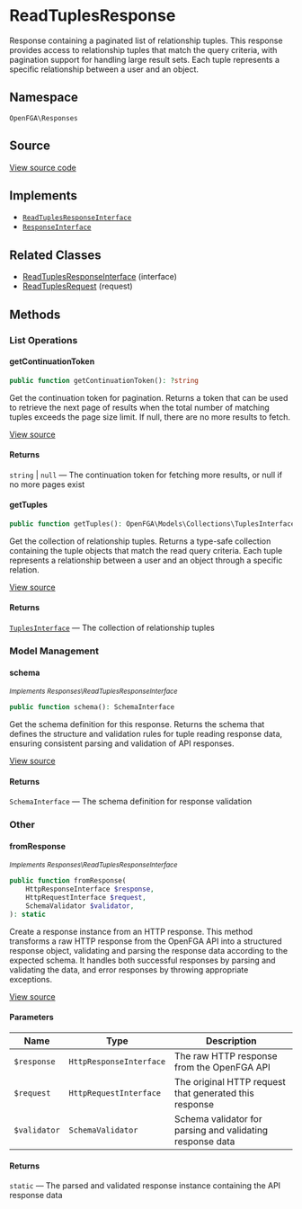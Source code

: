 # ReadTuplesResponse

Response containing a paginated list of relationship tuples. This response provides access to relationship tuples that match the query criteria, with pagination support for handling large result sets. Each tuple represents a specific relationship between a user and an object.

## Namespace

`OpenFGA\Responses`

## Source

[View source code](https://github.com/evansims/openfga-php/blob/main/src/Responses/ReadTuplesResponse.php)

## Implements

* [`ReadTuplesResponseInterface`](ReadTuplesResponseInterface.md)
* [`ResponseInterface`](ResponseInterface.md)

## Related Classes

* [ReadTuplesResponseInterface](Responses/ReadTuplesResponseInterface.md) (interface)
* [ReadTuplesRequest](Requests/ReadTuplesRequest.md) (request)

## Methods

### List Operations

#### getContinuationToken

```php
public function getContinuationToken(): ?string

```

Get the continuation token for pagination. Returns a token that can be used to retrieve the next page of results when the total number of matching tuples exceeds the page size limit. If null, there are no more results to fetch.

[View source](https://github.com/evansims/openfga-php/blob/main/src/Responses/ReadTuplesResponse.php#L95)

#### Returns

`string` &#124; `null` — The continuation token for fetching more results, or null if no more pages exist

#### getTuples

```php
public function getTuples(): OpenFGA\Models\Collections\TuplesInterface

```

Get the collection of relationship tuples. Returns a type-safe collection containing the tuple objects that match the read query criteria. Each tuple represents a relationship between a user and an object through a specific relation.

[View source](https://github.com/evansims/openfga-php/blob/main/src/Responses/ReadTuplesResponse.php#L104)

#### Returns

[`TuplesInterface`](Models/Collections/TuplesInterface.md) — The collection of relationship tuples

### Model Management

#### schema

*<small>Implements Responses\ReadTuplesResponseInterface</small>*

```php
public function schema(): SchemaInterface

```

Get the schema definition for this response. Returns the schema that defines the structure and validation rules for tuple reading response data, ensuring consistent parsing and validation of API responses.

[View source](https://github.com/evansims/openfga-php/blob/main/src/Responses/ReadTuplesResponseInterface.php#L34)

#### Returns

`SchemaInterface` — The schema definition for response validation

### Other

#### fromResponse

*<small>Implements Responses\ReadTuplesResponseInterface</small>*

```php
public function fromResponse(
    HttpResponseInterface $response,
    HttpRequestInterface $request,
    SchemaValidator $validator,
): static

```

Create a response instance from an HTTP response. This method transforms a raw HTTP response from the OpenFGA API into a structured response object, validating and parsing the response data according to the expected schema. It handles both successful responses by parsing and validating the data, and error responses by throwing appropriate exceptions.

[View source](https://github.com/evansims/openfga-php/blob/main/src/Responses/ResponseInterface.php#L44)

#### Parameters

| Name         | Type                    | Description                                               |
| ------------ | ----------------------- | --------------------------------------------------------- |
| `$response`  | `HttpResponseInterface` | The raw HTTP response from the OpenFGA API                |
| `$request`   | `HttpRequestInterface`  | The original HTTP request that generated this response    |
| `$validator` | `SchemaValidator`       | Schema validator for parsing and validating response data |

#### Returns

`static` — The parsed and validated response instance containing the API response data
